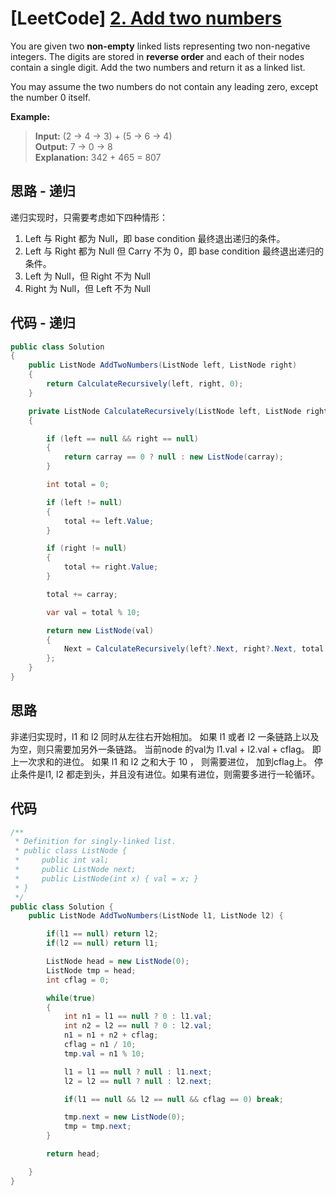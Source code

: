 # [LeetCode] [2. Add two numbers](https://leetcode.com/problems/add-two-numbers/)

You are given two **non-empty** linked lists representing two non-negative integers. The digits are stored in **reverse order** and each of their nodes contain a single digit. Add the two numbers and return it as a linked list.

You may assume the two numbers do not contain any leading zero, except the number 0 itself.

**Example:**

>**Input:** (2 -> 4 -> 3) + (5 -> 6 -> 4)  
**Output:** 7 -> 0 -> 8  
**Explanation:** 342 + 465 = 807  

## 思路 - 递归

递归实现时，只需要考虑如下四种情形：

1. Left 与 Right 都为 Null，即 base condition 最终退出递归的条件。
2. Left 与 Right 都为 Null 但 Carry 不为 0，即 base condition 最终退出递归的条件。
3. Left 为 Null，但 Right 不为 Null
4. Right 为 Null，但 Left 不为 Null

## 代码 - 递归

```csharp
public class Solution
{
    public ListNode AddTwoNumbers(ListNode left, ListNode right)
    {
        return CalculateRecursively(left, right, 0);
    }

    private ListNode CalculateRecursively(ListNode left, ListNode right, int carray)
    {

        if (left == null && right == null)
        {
            return carray == 0 ? null : new ListNode(carray);
        }

        int total = 0;

        if (left != null)
        {
            total += left.Value;
        }

        if (right != null)
        {
            total += right.Value;
        }

        total += carray;

        var val = total % 10;

        return new ListNode(val)
        {
            Next = CalculateRecursively(left?.Next, right?.Next, total / 10)
        };
    }
}
```

## 思路

非递归实现时，l1 和 l2 同时从左往右开始相加。
如果 l1 或者 l2 一条链路上以及为空，则只需要加另外一条链路。
当前node 的val为 l1.val + l2.val + cflag。 即上一次求和的进位。
如果 l1 和 l2 之和大于 10 ， 则需要进位， 加到cflag上。
停止条件是l1, l2 都走到头，并且没有进位。如果有进位，则需要多进行一轮循环。

## 代码

```csharp
/**
 * Definition for singly-linked list.
 * public class ListNode {
 *     public int val;
 *     public ListNode next;
 *     public ListNode(int x) { val = x; }
 * }
 */
public class Solution {
    public ListNode AddTwoNumbers(ListNode l1, ListNode l2) {

        if(l1 == null) return l2;
        if(l2 == null) return l1;

        ListNode head = new ListNode(0);
        ListNode tmp = head;
        int cflag = 0;

        while(true)
        {
            int n1 = l1 == null ? 0 : l1.val;
            int n2 = l2 == null ? 0 : l2.val;
            n1 = n1 + n2 + cflag;
            cflag = n1 / 10;
            tmp.val = n1 % 10;

            l1 = l1 == null ? null : l1.next;
            l2 = l2 == null ? null : l2.next;

            if(l1 == null && l2 == null && cflag == 0) break;

            tmp.next = new ListNode(0);
            tmp = tmp.next;
        }

        return head;

    }
}
```
